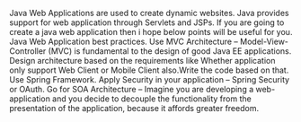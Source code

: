 Java  Web Applications are used to create dynamic websites. Java provides support for web application through  Servlets and JSPs.  If you are going to create a java web application then i hope below points will be useful for you.  Java Web Application best practices.
Use MVC Architecture –  Model-View-Controller (MVC) is fundamental to the design of good Java EE applications.
Design architecture based on the requirements like Whether application only support Web Client or Mobile Client also.Write the code based on that.
Use Spring Framework.
Apply Security in your application – Spring Security or OAuth.
Go for SOA Architecture –  Imagine you are developing a web-application and you decide to decouple the functionality from the presentation of the application, because it affords greater freedom.

